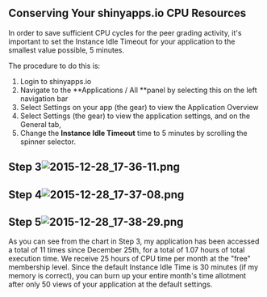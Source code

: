 ## Conserving Your shinyapps.io CPU Resources

In order to save sufficient CPU cycles for the peer grading activity, it's important to set the Instance Idle Timeout for your application to the smallest value possible, 5 minutes.

The procedure to do this is:

1. Login to shinyapps.io
2. Navigate to the **Applications / All **panel by selecting this on the left navigation bar
3. Select Settings on your app (the gear) to view the Application Overview
4. Select Settings (the gear) to view the application settings, and on the General tab,
5. Change the **Instance Idle Timeout** time to 5 minutes by scrolling the spinner selector.

## Step 3![2015-12-28_17-36-11.png](https://coursera-forum-screenshots.s3.amazonaws.com/db/463320adcd11e5b26cd75c4cb9e214/2015-12-28_17-36-11.png)  

## Step 4![2015-12-28_17-37-08.png](https://coursera-forum-screenshots.s3.amazonaws.com/ee/3d8be0adcd11e5b3b64f30df699fbe/2015-12-28_17-37-08.png)  

## Step 5![2015-12-28_17-38-29.png](https://coursera-forum-screenshots.s3.amazonaws.com/04/394b00adce11e5b3b64f30df699fbe/2015-12-28_17-38-29.png)  

As you can see from the chart in Step 3, my application has been accessed a total of 11 times since December 25th, for a total of 1.07 hours of total execution time. We receive 25 hours of CPU time per month at the "free" membership level. Since the default Instance Idle Time is 30 minutes (if my memory is correct), you  can burn up your entire month's time allotment after only 50 views of your application at the default settings.  
